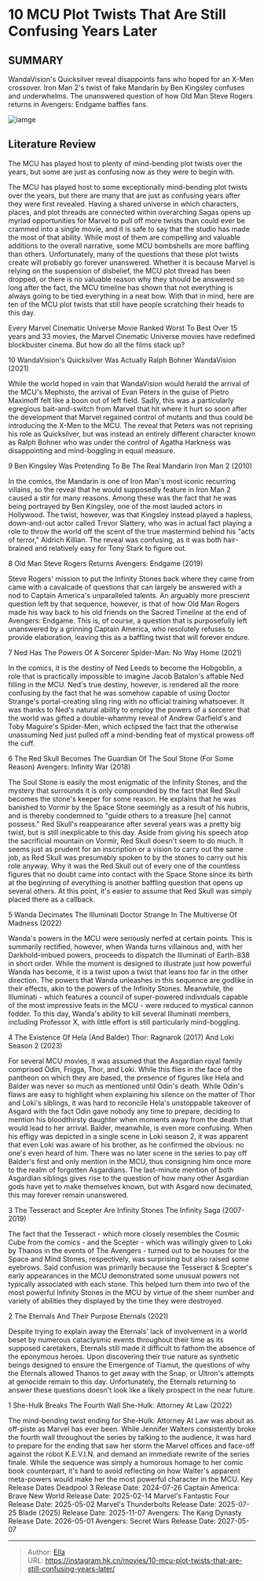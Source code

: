 # 10 MCU Plot Twists That Are Still Confusing Years Later


## SUMMARY 


 WandaVision&#39;s Quicksilver reveal disappoints fans who hoped for an X-Men crossover. 
 Iron Man 2&#39;s twist of fake Mandarin by Ben Kingsley confuses and underwhelms. 
 The unanswered question of how Old Man Steve Rogers returns in Avengers: Endgame baffles fans. 

![iamge](https://static1.srcdn.com/wordpress/wp-content/uploads/2024/01/mcuplottwists_thatstilldontmakesense.jpg)

## Literature Review

The MCU has played host to plenty of mind-bending plot twists over the years, but some are just as confusing now as they were to begin with.




The MCU has played host to some exceptionally mind-bending plot twists over the years, but there are many that are just as confusing years after they were first revealed. Having a shared universe in which characters, places, and plot threads are connected within overarching Sagas opens up myriad opportunities for Marvel to pull off more twists than could ever be crammed into a single movie, and it is safe to say that the studio has made the most of that ability. While most of them are compelling and valuable additions to the overall narrative, some MCU bombshells are more baffling than others.
Unfortunately, many of the questions that these plot twists create will probably go forever unanswered. Whether it is because Marvel is relying on the suspension of disbelief, the MCU plot thread has been dropped, or there is no valuable reason why they should be answered so long after the fact, the MCU timeline has shown that not everything is always going to be tied everything in a neat bow. With that in mind, here are ten of the MCU plot twists that still have people scratching their heads to this day.
            
 
 Every Marvel Cinematic Universe Movie Ranked Worst To Best 
Over 15 years and 33 movies, the Marvel Cinematic Universe movies have redefined blockbuster cinema. But how do all the films stack up?












 








 10  WandaVision&#39;s Quicksilver Was Actually Ralph Bohner 
WandaVision (2021)


 







While the world hoped in vain that WandaVision would herald the arrival of the MCU&#39;s Mephisto, the arrival of Evan Peters in the guise of Pietro Maximoff felt like a boon out of left field. Sadly, this was a particularly egregious bait-and-switch from Marvel that hit where it hurt so soon after the development that Marvel regained control of mutants and thus could be introducing the X-Men to the MCU. The reveal that Peters was not reprising his role as Quicksilver, but was instead an entirely different character known as Ralph Bohner who was under the control of Agatha Harkness was disappointing and mind-boggling in equal measure.





 9  Ben Kingsley Was Pretending To Be The Real Mandarin 
Iron Man 2 (2010)
        

In the comics, the Mandarin is one of Iron Man&#39;s most iconic recurring villains, so the reveal that he would supposedly feature in Iron Man 2 caused a stir for many reasons. Among these was the fact that he was being portrayed by Ben Kingsley, one of the most lauded actors in Hollywood. The twist, however, was that Kingsley instead played a hapless, down-and-out actor called Trevor Slattery, who was in actual fact playing a role to throw the world off the scent of the true mastermind behind his &#34;acts of terror,&#34; Aldrich Killian. The reveal was confusing, as it was both hair-brained and relatively easy for Tony Stark to figure out.





 8  Old Man Steve Rogers Returns 
Avengers: Endgame (2019)
        

Steve Rogers&#39; mission to put the Infinity Stones back where they came from came with a cavalcade of questions that can largely be answered with a nod to Captain America&#39;s unparalleled talents. An arguably more prescient question left by that sequence, however, is that of how Old Man Rogers made his way back to his old friends on the Sacred Timeline at the end of Avengers: Endgame. This is, of course, a question that is purposefully left unanswered by a grinning Captain America, who resolutely refuses to provide elaboration, leaving this as a baffling twist that will forever endure.





 7  Ned Has The Powers Of A Sorcerer 
Spider-Man: No Way Home (2021)
        

In the comics, it is the destiny of Ned Leeds to become the Hobgoblin, a role that is practically impossible to imagine Jacob Batalon&#39;s affable Ned filling in the MCU. Ned&#39;s true destiny, however, is rendered all the more confusing by the fact that he was somehow capable of using Doctor Strange&#39;s portal-creating sling ring with no official training whatsoever. It was thanks to Ned&#39;s natural ability to employ the powers of a sorcerer that the world was gifted a double-whammy reveal of Andrew Garfield&#39;s and Toby Maguire&#39;s Spider-Men, which eclipsed the fact that the otherwise unassuming Ned just pulled off a mind-bending feat of mystical prowess off the cuff.





 6  The Red Skull Becomes The Guardian Of The Soul Stone (For Some Reason) 
Avengers: Infinity War (2018)
        

The Soul Stone is easily the most enigmatic of the Infinity Stones, and the mystery that surrounds it is only compounded by the fact that Red Skull becomes the stone&#39;s keeper for some reason. He explains that he was banished to Vormir by the Space Stone seemingly as a result of his hubris, and is thereby condemned to &#34;guide others to a treasure [he] cannot possess.&#34; Red Skull&#39;s reappearance after several years was a pretty big twist, but is still inexplicable to this day.
Aside from giving his speech atop the sacrificial mountain on Vormir, Red Skull doesn&#39;t seem to do much. It seems just as prudent for an inscription or a vision to carry out the same job, as Red Skull was presumably spoken to by the stones to carry out his role anyway. Why it was the Red Skull out of every one of the countless figures that no doubt came into contact with the Space Stone since its birth at the beginning of everything is another baffling question that opens up several others. At this point, it&#39;s easier to assume that Red Skull was simply placed there as a callback.





 5  Wanda Decimates The Illuminati 
Doctor Strange In The Multiverse Of Madness (2022)


 







Wanda&#39;s powers in the MCU were seriously nerfed at certain points. This is summarily rectified, however, when Wanda turns villainous and, with her Darkhold-imbued powers, proceeds to dispatch the Illuminati of Earth-838 in short order. While the moment is designed to illustrate just how powerful Wanda has become, it is a twist upon a twist that leans too far in the other direction.
The powers that Wanda unleashes in this sequence are godlike in their effects, akin to the powers of the Infinity Stones. Meanwhile, the Illuminati - which features a council of super-powered individuals capable of the most impressive feats in the MCU - were reduced to mystical cannon fodder. To this day, Wanda&#39;s ability to kill several Illuminati members, including Professor X, with little effort is still particularly mind-boggling.





 4  The Existence Of Hela (And Balder) 
Thor: Ragnarok (2017) And Loki Season 2 (2023)
        

For several MCU movies, it was assumed that the Asgardian royal family comprised Odin, Frigga, Thor, and Loki. While this flies in the face of the pantheon on which they are based, the presence of figures like Hela and Balder was never so much as mentioned until Odin&#39;s death. While Odin&#39;s flaws are easy to highlight when explaining his silence on the matter of Thor and Loki&#39;s siblings, it was hard to reconcile Hela&#39;s unstoppable takeover of Asgard with the fact Odin gave nobody any time to prepare, deciding to mention his bloodthirsty daughter when moments away from the death that would lead to her arrival.
Balder, meanwhile, is even more confusing. When his effigy was depicted in a single scene in Loki season 2, it was apparent that even Loki was aware of his brother, as he confirmed the obvious: no one&#39;s even heard of him. There was no later scene in the series to pay off Balder&#39;s first and only mention in the MCU, thus consigning him once more to the realm of forgotten Asgardians. The last-minute mention of both Asgardian siblings gives rise to the question of how many other Asgardian gods have yet to make themselves known, but with Asgard now decimated, this may forever remain unanswered.





 3  The Tesseract and Scepter Are Infinity Stones 
The Infinity Saga (2007-2019)


 







The fact that the Tesseract - which more closely resembles the Cosmic Cube from the comics - and the Scepter - which was willingly given to Loki by Thanos in the events of The Avengers - turned out to be houses for the Space and Mind Stones, respectively, was surprising but also raised some eyebrows. Said confusion was primarily because the Tesseract &amp; Scepter&#39;s early appearances in the MCU demonstrated some unusual powers not typically associated with each stone. This helped turn them into two of the most powerful Infinity Stones in the MCU by virtue of the sheer number and variety of abilities they displayed by the time they were destroyed.





 2  The Eternals And Their Purpose 
Eternals (2021)
        

Despite trying to explain away the Eternals&#39; lack of involvement in a world beset by numerous cataclysmic events throughout their time as its supposed caretakers, Eternals still made it difficult to fathom the absence of the eponymous heroes. Upon discovering their true nature as synthetic beings designed to ensure the Emergence of Tiamut, the questions of why the Eternals allowed Thanos to get away with the Snap, or Ultron&#39;s attempts at genocide remain to this day. Unfortunately, the Eternals returning to answer these questions doesn&#39;t look like a likely prospect in the near future.





 1  She-Hulk Breaks The Fourth Wall 
She-Hulk: Attorney At Law (2022)
        

The mind-bending twist ending for She-Hulk: Attorney At Law was about as off-piste as Marvel has ever been. While Jennifer Walters consistently broke the fourth wall throughout the series by talking to the audience, it was hard to prepare for the ending that saw her storm the Marvel offices and face-off against the robot K.E.V.I.N. and demand an immediate rewrite of the series finale. While the sequence was simply a humorous homage to her comic book counterpart, it&#39;s hard to avoid reflecting on how Walter&#39;s apparent meta-powers would make her the most powerful character in the MCU.
   Key Release Dates             Deadpool 3 Release Date: 2024-07-26                   Captain America: Brave New World Release Date: 2025-02-14                  Marvel&#39;s Fantastic Four Release Date: 2025-05-02                  Marvel&#39;s Thunderbolts Release Date: 2025-07-25                  Blade (2025) Release Date: 2025-11-07                  Avengers: The Kang Dynasty  Release Date: 2026-05-01                   Avengers: Secret Wars Release Date: 2027-05-07      

---

> Author: [Ella](https://instagram.hk.cn/)  
> URL: https://instagram.hk.cn/movies/10-mcu-plot-twists-that-are-still-confusing-years-later/  

